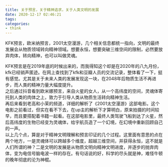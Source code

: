 ```yaml
---
title: 关于预言，关于精神追求，关于人类文明的发展
date: 2020-12-17 02:46:21
tags:
categories: 
- think
---
```

KFK预言，欧米纳预言，2001太空漫游，几个相关信息都统一指向，文明的最终发展会从物质领域转向精神领域。想要永恒，想要突破三维空间的限制，必然要放弃肉体，转向精神，也可以叫做灵魂。
<!-- more -->

KFK预言是在2019年底的时候出来的，而我得知这个却是在2020年的八九月份，kfk已经销声匿迹。在网上查找到了kfk和豆瓣人员的交流记录，整体看了一下，挺有感觉。尤其是关于未来人类的发展发现这一块，在2048年后物质生活不再进步，而人类的精神力量大幅度提升。
<br/>
之后通过抖音看到欧米娜预言，来自火星的女人，从一个高纬度的空间，灵魂体寄托到人类的肉体之上，致力于引导人类从物质生活转向精神生活。
<br/>
再后来看到老高和小茉的频道，详细的解析了《2001太空漫游》这部电影。这个电影之前看过，但实在看不下去，在up主的解析下才算明白，原来拍摄的时间较早，而且要搭配着书籍一起看。在这部电影里，最终人类驾驶飞船到达了火星，然后高纬度的生物已经变为灵魂体，给宇航员造了一个幻境，在幻境中重新回顾自己的一声。
<br/>
以上几个点，算是对于精神文明理解和预言印证的几个过程。这里面有意思的点在两个地方，一是灵魂体可以跨越多个维度，超越三维空间，并获得永恒，这不就是人们所谓的神？二是文明的发展是从物质文明向精神文明进度，并逐步的抛弃肉体，变为电信号脑电波一样的存在。有句话说的好，科学的尽头就是神，难怪牛顿的晚年彻底的沦为神棍。